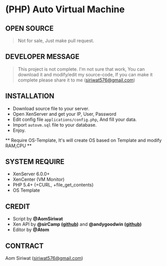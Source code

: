 # (PHP) Auto Virtual Machine

## OPEN SOURCE
> Not for sale, Just make pull request.

## DEVELOPER MESSAGE
> This project is not complete. I'm not sure that work, You can download it and modify/edit my source-code, If you can make it complete please share it to me (siriwat576@gmail.com)

## INSTALLATION
- Download source file to your server.
- Open XenServer and get your IP, User, Password
- Edit config file `applications/config.php`, And fill your data.
- Import `autovm.sql` file to your database.
- Enjoy.
<p>** Require OS-Template, It's will create OS based on Template and modify RAM,CPU **</p>

## SYSTEM REQUIRE
- XenServer 6.0.0+
- XenCenter (VM Monitor)
- PHP 5.4+ (+CURL, +file_get_contents)
- OS Template

## CREDIT
- Script by **@AomSiriwat**
- Xen API by **@sirCamp ([github](https://github.com/sirCamp/Xenapi))** and **@andygoodwin ([github](https://github.com/andygoodwin/PHP-xenapi))**
- Editor by **@Atom**

## CONTRACT
Aom Siriwat (siriwat576@gmail.com)
